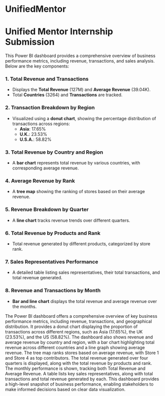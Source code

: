 # UnifiedMentor

# Unified Mentor Internship Submission

This Power BI dashboard provides a comprehensive overview of business performance metrics, including revenue, transactions, and sales analysis. Below are the key components:

### 1. **Total Revenue and Transactions**
   - Displays the **Total Revenue** (127M) and **Average Revenue** (39.04K).
   - Total **Countries** (3264) and **Transactions** are tracked.

### 2. **Transaction Breakdown by Region**
   - Visualized using a **donut chart**, showing the percentage distribution of transactions across regions:
     - **Asia**: 17.65%
     - **U.K.**: 23.53%
     - **U.S.A.**: 58.82%

### 3. **Total Revenue by Country and Region**
   - A **bar chart** represents total revenue by various countries, with corresponding average revenue.

### 4. **Average Revenue by Rank**
   - A **tree map** showing the ranking of stores based on their average revenue.

### 5. **Revenue Breakdown by Quarter**
   - A **line chart** tracks revenue trends over different quarters.

### 6. **Total Revenue by Products and Rank**
   - Total revenue generated by different products, categorized by store rank.

### 7. **Sales Representatives Performance**
   - A detailed table listing sales representatives, their total transactions, and total revenue generated.

### 8. **Revenue and Transactions by Month**
   - **Bar and line chart** displays the total revenue and average revenue over the months.

The Power BI dashboard offers a comprehensive overview of key business performance metrics, including revenue, transactions, and geographical distribution. It provides a donut chart displaying the proportion of transactions across different regions, such as Asia (17.65%), the UK (23.53%), and the US (58.82%). The dashboard also shows revenue and average revenue by country and region, with a bar chart highlighting total revenue across different countries and a line graph showing average revenue. The tree map ranks stores based on average revenue, with Store 1 and Store 4 as top contributors. The total revenue generated over four quarters is displayed, along with the total revenue by products and rank. The monthly performance is shown, tracking both Total Revenue and Average Revenue. A table lists key sales representatives, along with total transactions and total revenue generated by each. This dashboard provides a high-level snapshot of business performance, enabling stakeholders to make informed decisions based on clear data visualization.
